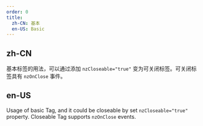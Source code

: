 ```yaml
---
order: 0
title:
  zh-CN: 基本
  en-US: Basic
---
```


## zh-CN

基本标签的用法，可以通过添加 `nzCloseable="true"` 变为可关闭标签。可关闭标签具有 `nzOnClose` 事件。

## en-US

Usage of basic Tag, and it could be closeable by set `nzCloseable="true"` property. Closeable Tag supports `nzOnClose` events.
